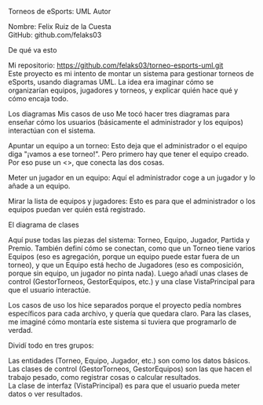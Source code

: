 Torneos de eSports: UML
Autor

Nombre: Felix Ruiz de la Cuesta  
GitHub: github.com/felaks03

De qué va esto

Mi repositorio: https://github.com/felaks03/torneo-esports-uml.git  
Este proyecto es mi intento de montar un sistema para gestionar torneos de eSports, usando diagramas UML.
La idea era imaginar cómo se organizarían equipos, jugadores y torneos, y explicar quién hace qué y cómo encaja todo.

Los diagramas
Mis casos de uso
Me tocó hacer tres diagramas para enseñar cómo los usuarios (básicamente el administrador y los equipos) interactúan con el sistema.
  

Apuntar un equipo a un torneo: Esto deja que el administrador o el equipo diga "¡vamos a ese torneo!".
Pero primero hay que tener el equipo creado. Por eso puse un <<include>>, que conecta las dos cosas.

Meter un jugador en un equipo: Aquí el administrador coge a un jugador y lo añade a un equipo.

Mirar la lista de equipos y jugadores: Esto es para que el administrador o los equipos puedan ver quién está registrado.

El diagrama de clases
  

Aquí puse todas las piezas del sistema: Torneo, Equipo, Jugador, Partida y Premio. También definí cómo se conectan, como que un Torneo tiene varios Equipos (eso es agregación, porque un equipo puede estar fuera de un torneo), y que un Equipo está hecho de Jugadores (eso es composición, porque sin equipo, un jugador no pinta nada). Luego añadí unas clases de control (GestorTorneos, GestorEquipos, etc.) y una clase VistaPrincipal para que el usuario interactúe.

Los casos de uso los hice separados porque el proyecto pedía nombres específicos para cada archivo, y quería que quedara claro.
Para las clases, me imaginé cómo montaría este sistema si tuviera que programarlo de verdad.

Dividí todo en tres grupos:  

Las entidades (Torneo, Equipo, Jugador, etc.) son como los datos básicos.  
Las clases de control (GestorTorneos, GestorEquipos) son las que hacen el trabajo pesado, como registrar cosas o calcular resultados.  
La clase de interfaz (VistaPrincipal) es para que el usuario pueda meter datos o ver resultados.
